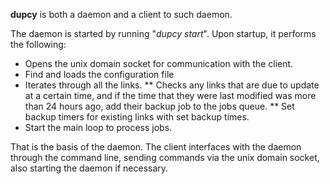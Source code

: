 **dupcy** is both a daemon and a client to such daemon.

The daemon is started by running "*dupcy start*". Upon startup, it performs the following:
* Opens the unix domain socket for communication with the client. 
* Find and loads the configuration file
* Iterates through all the links.
** Checks any links that are due to update at a certain time, and if the time that they were last modified was more than 24 hours ago, add their backup job to the jobs queue. 
** Set backup timers for existing links with set backup times.
* Start the main loop to process jobs.

That is the basis of the daemon. The client interfaces with the daemon through the command line, sending commands via the unix domain socket, also starting the daemon if necessary. 
